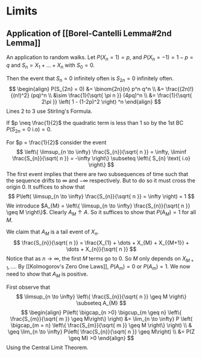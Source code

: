 # Limits

## Application of [[Borel-Cantelli Lemma#2nd Lemma]]

An application to random walks. Let $P(X_{n} = 1) = p$, and $P(X_{n} = -1) = 1-p = q$ and $S_{n} = X_{1} + \dots + X_{n}$ with $S_{0} = 0$.

Then the event that $S_{n} = 0$ infinitely often is $S_{2n} = 0$ infinitely often.
$$
\begin{align}
P(S_{2n} = 0) &= \binom{2n}{n} p^n q^n \\
&= \frac{(2n)!}{(n!)^2} (pq)^n \\
&\sim \frac{1}{\sqrt{ \pi n }} (4pq)^n \\
&= \frac{1}{\sqrt{ 2\pi }} \left( 1 - (1-2p)^2 \right) ^n
\end{align}
$$
Lines 2 to 3 use Stirling's Formula.

If $p \neq \frac{1}{2}$ the quadratic term is less than $1$ so by the 1st BC $P(S_{2n} = 0 \text{ i.o}) = 0$.

For $p = \frac{1}{2}$ consider the event
$$
\left\{ \limsup_{n \to \infty} \frac{S_{n}}{\sqrt{ n }} = \infty, \liminf \frac{S_{n}}{\sqrt{ n }} = -\infty \right\} \subseteq \left\{ S_{n} \text{ i.o} \right\}  
$$
 The first event implies that there are two subsequences of time such that the sequence drifts to $\infty$ and $-\infty$ respectively. But to do so it must cross the origin $0$. It suffices to show that 
 $$
P\left( \limsup_{n \to \infty} \frac{S_{n}}{\sqrt{ n }} = \infty \right) = 1
$$
We introduce $A_{M} = \left\{ \limsup_{n \to \infty} \frac{S_{n}}{\sqrt{ n }} \geq M \right\}$. Clearly $A_{M} \uparrow A$. So it suffices to show that $P(A_{M}) = 1$ for all $M$.

We claim that $A_{M}$ is a tail event of $X_{n}$.
$$
\frac{S_{n}}{\sqrt{ n }} = \frac{X_{1} + \dots + X_{M} + X_{{M+1}} + \dots + X_{n}}{\sqrt{ n }}
$$
Notice that as $n \to \infty$, the first $M$ terms go to $0$. So $M$ only depends on $X_{M+1}, \dots$. By [[Kolmogorov's Zero One Laws]], $P(A_{m}) = 0$ or $P(A_{m}) = 1$. We now need to show that $A_{M}$ is positive.

First observe that
$$
\limsup_{n \to \infty} \left\{ \frac{S_{n}}{\sqrt{ n }} \geq M \right\} \subseteq A_{M} 
$$
$$
\begin{align}
P\left( \bigcap_{n >0} \bigcup_{m \geq n} \left\{ \frac{S_{m}}{\sqrt{ m }} \geq M\right\}   \right) &= \lim_{n \to \infty} P \left( \bigcap_{m = n} \left\{ \frac{S_{m}}{\sqrt{ m }} \geq M \right\}  \right)  \\
& \geq \lim_{n \to \infty} P\left( \frac{S_{n}}{\sqrt{ n }}  \geq M\right)  \\
&= P(Z \geq M) >0
\end{align}
$$
Using the Central Limit Theorem.
